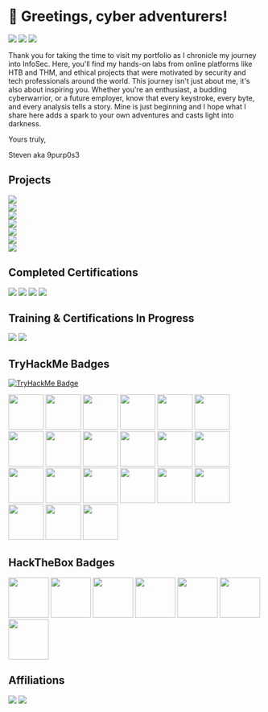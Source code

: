 # 👋 Greetings, cyber adventurers!
<a href="https://linkedin.com/in/stevenrim"><img src="https://img.shields.io/badge/-LinkedIn-0072b1?&style=for-the-badge&logo=LinkedIn&logoColor=white"/></a>
<a href="mailto:stevenrim@proton.me"><img src="https://img.shields.io/badge/-Proton.me-4B275F?&style=for-the-badge&logo=Proton&logoColor=white"/></a>
<a href="https://medium.com/@stevenrim"><img src="https://img.shields.io/badge/-MEDIUM-000000?&style=for-the-badge&logo=Medium&logoColor=white"/></a>

Thank you for taking the time to visit my portfolio as I chronicle my journey into InfoSec. Here, you'll find my hands-on labs from online platforms like HTB and THM, and ethical projects that were motivated by security and tech professionals around the world. This journey isn't just about me, it's also about inspiring you. Whether you're an enthusiast, a budding cyberwarrior, or a future employer, know that every keystroke, every byte, and every analysis tells a story. Mine is just beginning and I hope what I share here adds a spark to your own adventures and casts light into darkness. 

Yours truly, 

Steven aka 9purp0s3

## Projects
<div>
    <a href="https://medium.com/@stevenrim/cisco-packet-tracer-lab-series-more-0051e9e438b7"><img src="https://img.shields.io/badge/-Cisco Packet Tracer Lab Series-000000?&style=for-the-badge&logo=Medium&logoColor=white"/></a>
</div>
<div>
    <a href="https://medium.com/@stevenrim/active-directory-home-lab-w-virtualbox-e07932251a9f"><img src="https://img.shields.io/badge/-AD Home Lab w/VirtualBox and PowerShell-000000?&style=for-the-badge&logo=Medium&logoColor=white"/>
</div>
<div>
    <a href="https://medium.com/@stevenrim/building-a-cloud-honeynet-soc-in-azure-980f84fb5147"><img src="https://img.shields.io/badge/-Building a Cloud Honeynet and SOC w/Azure-000000?&style=for-the-badge&logo=Medium&logoColor=white"/></a>
</div>
<div>
    <a href="https://medium.com/@stevenrim/virtual-attacks-and-splunk-insights-b892468cbec9"><img src="https://img.shields.io/badge/-Virtual Attacks and Splunk Insights-000000?&style=for-the-badge&logo=Medium&logoColor=white"/></a>
</div>
<div>
    <a href="https://medium.com/@stevenrim/automating-security-workflow-w-limacharlie-and-tines-020ee72ee340"><img src="https://img.shields.io/badge/-Automating Security Workflow w/LimaCharlie-000000?&style=for-the-badge&logo=Medium&logoColor=white"/></a>
</div>
<div>
    <a href="https://medium.com/@stevenrim/owasp-juice-shop-10-2-for-arm64-raspberry-pi-5-68c28c046ccd"><img src="https://img.shields.io/badge/-Exploiting Vulnerabilities on OWASP Juice Shop-000000?&style=for-the-badge&logo=Medium&logoColor=white"/></a>
</div>
<div>
    <a href="https://medium.com/@stevenrim/this-year-im-thankful-for-input-validation-error-handling-and-egg-nogging-logging-d85036e8443c"><img src="https://img.shields.io/badge/-Python: Secure Coding Assignment-000000?&style=for-the-badge&logo=Medium&logoColor=white"/></a>
</div>
 

## Completed Certifications
<a href="https://www.credly.com/badges/806e2f2e-f9c0-4081-9304-6f492136c153/"><img src="https://img.shields.io/badge/-CompTIA Security%2B-FF0000?&style=for-the-badge&logoColor=white"/></a>
<a href="https://www.credly.com/badges/c5dc51ac-beae-45ef-b27b-a060075191e3/"><img src="https://img.shields.io/badge/-Google Cybersecurity-000080?&style=for-the-badge&logoColor=white"/></a>
<a href="https://app.kajabi.com/certificates/72ada0d2"><img src="https://img.shields.io/badge/-Leveld SOC Analyst-808080?&style=for-the-badge&logoColor=white"/></a>
<a href="https://tryhackme-certificates.s3-eu-west-1.amazonaws.com/THM-SUPLNG2XBJ.png"><img src="https://img.shields.io/badge/-TryHackMe SOC Level 1-2a3042?&style=for-the-badge&logoColor=white"/></a>


## Training & Certifications In Progress
<a href=""><img src="https://img.shields.io/badge/-CompTIA Network%2B-FF0000?&style=for-the-badge&logoColor=white"/></a>
<a href="https://academy.hackthebox.com/preview/certifications/htb-certified-defensive-security-analyst"><img src="https://img.shields.io/badge/-HackTheBox CDSA-53FF33?&style=for-the-badge&logoColor=white"/></a>


## TryHackMe Badges
[![TryHackMe Badge](https://tryhackme-badges.s3.amazonaws.com/9purp0s3.png?update=16)](https://tryhackme.com/r/p/9purp0s3)
<div>
<a href="https://assets.tryhackme.com/room-badges/fac4d93312dac72d64b236b88f38b36c.png"><img src="https://assets.tryhackme.com/room-badges/fac4d93312dac72d64b236b88f38b36c.png" width=auto height="70"/></a>
<a href="https://assets.tryhackme.com/room-badges/030d9e4058f4f70d8204e495f862b684.png"><img src="https://assets.tryhackme.com/room-badges/030d9e4058f4f70d8204e495f862b684.png" width=auto height="70"/></a>
<a href="https://assets.tryhackme.com/room-badges/b93ec1fe617f22d65ce5674e06bc2842.png"><img src="https://assets.tryhackme.com/room-badges/b93ec1fe617f22d65ce5674e06bc2842.png" width=auto height="70"/></a>
<a href="https://assets.tryhackme.com/room-badges/f2ba728f814a4d9e840d9ec99bc2d360.png"><img src="https://assets.tryhackme.com/room-badges/f2ba728f814a4d9e840d9ec99bc2d360.png" width=auto height="70"/></a>
<a href="https://assets.tryhackme.com/room-badges/6fd248dab1403d75a3645136ab1f63e9.png"><img src="https://assets.tryhackme.com/room-badges/6fd248dab1403d75a3645136ab1f63e9.png" width=auto height="70"/></a>
<a href="https://assets.tryhackme.com/room-badges/708536d844ea9ae378976e6fcbf7349b.png"><img src="https://assets.tryhackme.com/room-badges/708536d844ea9ae378976e6fcbf7349b.png" width=auto height="70"/></a>
<a href="https://assets.tryhackme.com/room-badges/3a312420ed1d9dead7de0eadc58e9a86.png"><img src="https://assets.tryhackme.com/room-badges/3a312420ed1d9dead7de0eadc58e9a86.png" width=auto height="70"/></a>
<a href="https://assets.tryhackme.com/room-badges/4faff0aee76be337ea01d74a7c3dd97c.png"><img src="https://assets.tryhackme.com/room-badges/4faff0aee76be337ea01d74a7c3dd97c.png" width=auto height="70"/></a>
<a href="https://assets.tryhackme.com/room-badges/5f5449e3f60102bf9083afa80808bf4f.png"><img src="https://assets.tryhackme.com/room-badges/5f5449e3f60102bf9083afa80808bf4f.png" width=auto height="70"/></a>
<a href="https://assets.tryhackme.com/room-badges/9d0b93ce193a340efc9bc6740b395bf6.png"><img src="https://assets.tryhackme.com/room-badges/9d0b93ce193a340efc9bc6740b395bf6.png" width=auto height="70"/></a>
<a href="https://assets.tryhackme.com/room-badges/fa9c5a95f91f7f2fec47376aecb62e6b.png"><img src="https://assets.tryhackme.com/room-badges/fa9c5a95f91f7f2fec47376aecb62e6b.png" width=auto height="70"/></a>
<a href="https://assets.tryhackme.com/room-badges/bf15bf7cf604484e70c39de726b1ce36.png"><img src="https://assets.tryhackme.com/room-badges/bf15bf7cf604484e70c39de726b1ce36.png" width=auto height="70"/></a>
<a href="https://assets.tryhackme.com/room-badges/d8d484d957bfd34dd66bb4aae9a18f4f.png"><img src="https://assets.tryhackme.com/room-badges/d8d484d957bfd34dd66bb4aae9a18f4f.png" width=auto height="70"/></a>
<a href="https://assets.tryhackme.com/room-badges/4c949166b25b6253608276b9a854846d.png"><img src="https://assets.tryhackme.com/room-badges/4c949166b25b6253608276b9a854846d.png" width=auto height="70"/></a>
<a href="https://assets.tryhackme.com/room-badges/1c5b10b70e41ea0e2eef3635475e4883.png"><img src="https://assets.tryhackme.com/room-badges/1c5b10b70e41ea0e2eef3635475e4883.png" width=auto height="70"/></a>
<a href="https://assets.tryhackme.com/room-badges/b3ba48d598a64d6602544dd522857fa9.png"><img src="https://assets.tryhackme.com/room-badges/b3ba48d598a64d6602544dd522857fa9.png" width=auto height="70"/></a>
<a href="https://assets.tryhackme.com/room-badges/355538568531874965b65fae3958d30a.png"><img src="https://assets.tryhackme.com/room-badges/355538568531874965b65fae3958d30a.png" width=auto height="70"/></a>
<a href="https://assets.tryhackme.com/room-badges/f7602d03d67fd4992c32620efd83b3c9.png"><img src="https://assets.tryhackme.com/room-badges/f7602d03d67fd4992c32620efd83b3c9.png" width=auto height="70"/></a>
<a href="https://assets.tryhackme.com/room-badges/fa6939fa79d47019ed327cb29ab6f848.png"><img src="https://assets.tryhackme.com/room-badges/fa6939fa79d47019ed327cb29ab6f848.png" width=auto height="70"/></a>
<a href="https://assets.tryhackme.com/room-badges/ee42a7a0b40784b84320763852f0231d.png"><img src="https://assets.tryhackme.com/room-badges/ee42a7a0b40784b84320763852f0231d.png" width=auto height="70"/></a>
<a href="https://assets.tryhackme.com/room-badges/263a3b19b76b0ada482135dd2a4a4e7d.png"><img src="https://assets.tryhackme.com/room-badges/263a3b19b76b0ada482135dd2a4a4e7d.png" width=auto height="70"/></a>    
</div>

## HackTheBox Badges
<a href="https://academy.hackthebox.com/achievement/badge/3012c379-0e6b-11ef-b18d-bea50ffe6cb4"><img src="https://academy.hackthebox.com/storage/badges/academician.png" width="80" height="80"/></a>
<a href="https://academy.hackthebox.com/achievement/badge/50ff53be-0f94-11ef-b18d-bea50ffe6cb4"><img src="https://academy.hackthebox.com/storage/badges/4a11a1a1d810967184694662d629de2d/logo.png" width="80" height="80"/></a>
<a href="https://academy.hackthebox.com/achievement/badge/b4cdf74f-10b6-11ef-b18d-bea50ffe6cb4"><img src="https://academy.hackthebox.com/storage/badges/eb072974e828f87af924bce557b2c614/logo.png" width="80" height="80"/></a>
<a href="https://academy.hackthebox.com/achievement/badge/0db968b9-15e9-11ef-b18d-bea50ffe6cb4"><img src="https://academy.hackthebox.com/storage/badges/f284df82c57336019410ed5f68ace295/logo.png" width="80" height="80"/></a>
<a href="https://academy.hackthebox.com/achievement/badge/fb4ad0bf-0ff8-11ef-b18d-bea50ffe6cb4"><img src="https://academy.hackthebox.com/storage/badges/abc6e5a362f8adad812c5cfa87783bd9/logo.png" width="80" height="80"/></a>
<a href="https://academy.hackthebox.com/achievement/badge/aeb9a03e-114b-11ef-b18d-bea50ffe6cb4"><img src="https://academy.hackthebox.com/storage/badges/d7343c8afb32e9feee0fed1fc2acd378/logo.png" width="80" height="80"/></a>
<a href="https://academy.hackthebox.com/achievement/badge/cd29c60a-1c2b-11ef-b18d-bea50ffe6cb4"><img src="https://academy.hackthebox.com/storage/badges/8644292aaa052ff2971d3541256ee605/logo.png" width="80" height="80"/></a>

## Affiliations
<a href="https://owasp.org/www-chapter-atlanta/"><img src="https://img.shields.io/badge/-OWASP ATL-000000?&style=for-the-badge&logo=OWASP&logoColor=white"/></a>
<a href="https://dc404.org/"><img src="https://img.shields.io/badge/-DC404-000000?&style=for-the-badge&logo=&logoColor=white"/></a>




